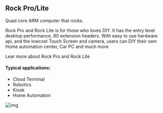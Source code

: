 ## Rock Pro/Lite

Quad core ARM computer that rocks.

Rock Pro and Rock Lite is for those who loves DIY. It has the entry level desktop performance, 80 extension headers.
With easy to use hardware api, and the lowcost Touch Screen and camera, users can DIY their own Home automation center, Car PC and much more

Lear more about Rock Pro and Rock Lite


#### Typical applications:

* Cloud Terminal   
* Robotics   
* Kiosk 
* Home Automation


![img](/images/plat/rock_pro.png)
